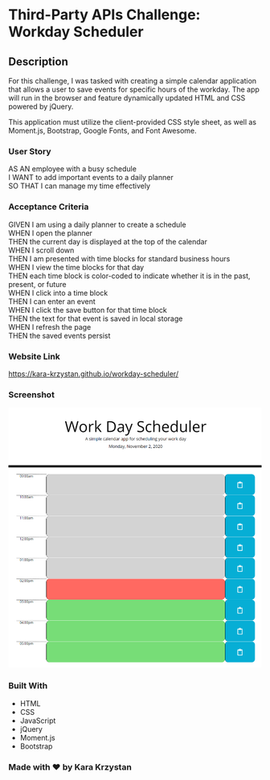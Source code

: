 # Third-Party APIs Challenge: Workday Scheduler

## Description

For this challenge, I was tasked with creating a simple calendar application that allows a user to save events for specific hours of the workday.
The app will run in the browser and feature dynamically updated HTML and CSS powered by jQuery.

This application must utilize the client-provided CSS style sheet, as well as Moment.js, Bootstrap, Google Fonts, and Font Awesome.

### User Story

AS AN employee with a busy schedule  
I WANT to add important events to a daily planner  
SO THAT I can manage my time effectively  

### Acceptance Criteria

GIVEN I am using a daily planner to create a schedule  
WHEN I open the planner  
THEN the current day is displayed at the top of the calendar  
WHEN I scroll down  
THEN I am presented with time blocks for standard business hours  
WHEN I view the time blocks for that day  
THEN each time block is color-coded to indicate whether it is in the past, present, or future  
WHEN I click into a time block  
THEN I can enter an event  
WHEN I click the save button for that time block  
THEN the text for that event is saved in local storage  
WHEN I refresh the page  
THEN the saved events persist  

### Website Link

https://kara-krzystan.github.io/workday-scheduler/

### Screenshot

![screenshot](https://github.com/kara-krzystan/workday-scheduler/blob/master/assets/images/workday_scheduler_screenshot.png)

### Built With

* HTML
* CSS
* JavaScript
* jQuery
* Moment.js
* Bootstrap

### Made with ❤️ by Kara Krzystan
